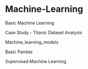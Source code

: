 # Machine-Learning
  
  Basic Machine Learning

 Case Study - Titanic Dataset Analysis

 Machine_learning_models
 
  Basic Pandas


 Supervised Machine Learning
